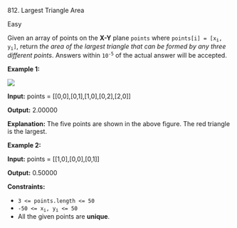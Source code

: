812\. Largest Triangle Area

Easy

Given an array of points on the **X-Y** plane `points` where <code>points[i] = [x<sub>i</sub>, y<sub>i</sub>]</code>, return _the area of the largest triangle that can be formed by any three different points_. Answers within <code>10<sup>-5</sup></code> of the actual answer will be accepted.

**Example 1:**

![](https://leetcode-in-java.github.io/src/main/java/g0801_0900/s0812_largest_triangle_area/1027.png)

**Input:** points = [[0,0],[0,1],[1,0],[0,2],[2,0]]

**Output:** 2.00000

**Explanation:** The five points are shown in the above figure. The red triangle is the largest.

**Example 2:**

**Input:** points = [[1,0],[0,0],[0,1]]

**Output:** 0.50000

**Constraints:**

*   `3 <= points.length <= 50`
*   <code>-50 <= x<sub>i</sub>, y<sub>i</sub> <= 50</code>
*   All the given points are **unique**.